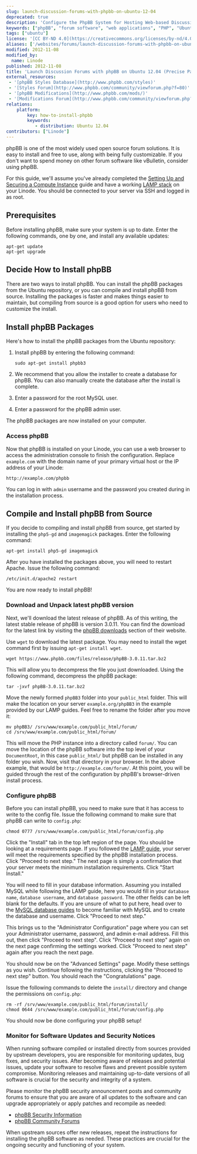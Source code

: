 ```yaml
---
slug: launch-discussion-forums-with-phpbb-on-ubuntu-12-04
deprecated: true
description: 'Configure the PhpBB System for Hosting Web-based Discussion Forums on Ubuntu 12.04 (Precise Pangolin).'
keywords: ["phpBB", "forum software", "web applications", "PHP", "Ubuntu 12.04", "precise pangolin"]
tags: ["ubuntu"]
license: '[CC BY-ND 4.0](https://creativecommons.org/licenses/by-nd/4.0)'
aliases: ['/websites/forums/launch-discussion-forums-with-phpbb-on-ubuntu-12-04/','/websites/forums/discussion-forums-with-phpbb-on-ubuntu-12-04-precise-pangolin/','/web-applications/bulletin-boards/phpbb/ubuntu-12-04-precise-pangolin/']
modified: 2012-11-08
modified_by:
  name: Linode
published: 2012-11-08
title: 'Launch Discussion Forums with phpBB on Ubuntu 12.04 (Precise Pangolin)'
external_resources:
 - '[phpBB Styles Database](http://www.phpbb.com/styles)'
 - '[Styles Forum](http://www.phpbb.com/community/viewforum.php?f=80)'
 - '[phpBB Modifications](http://www.phpbb.com/mods/)'
 - '[Modifications Forum](http://www.phpbb.com/community/viewforum.php?f=81)'
relations:
    platform:
        key: how-to-install-phpbb
        keywords:
           - distribution: Ubuntu 12.04
contributors: ["Linode"]
---
```


phpBB is one of the most widely used open source forum solutions. It is easy to install and free to use, along with being fully customizable. If you don't want to spend money on other forum software like vBulletin, consider using phpBB.

For this guide, we'll assume you've already completed the [Setting Up and Securing a Compute Instance](/docs/products/compute/compute-instances/guides/set-up-and-secure/) guide and have a working [LAMP stack](/docs/lamp-guides/) on your Linode. You should be connected to your server via SSH and logged in as root.

## Prerequisites

Before installing phpBB, make sure your system is up to date. Enter the following commands, one by one, and install any available updates:

    apt-get update
    apt-get upgrade

## Decide How to Install phpBB

There are two ways to install phpBB. You can install the phpBB packages from the Ubuntu repository, or you can compile and install phpBB from source. Installing the packages is faster and makes things easier to maintain, but compiling from source is a good option for users who need to customize the install.

## Install phpBB Packages

Here's how to install the phpBB packages from the Ubuntu repository:

1.  Install phpBB by entering the following command:

        sudo apt-get install phpbb3

2.  We recommend that you allow the installer to create a database for phpBB. You can also manually create the database after the install is complete.
3.  Enter a password for the root MySQL user.
4.  Enter a password for the phpBB admin user.

The phpBB packages are now installed on your computer.

### Access phpBB

Now that phpBB is installed on your Linode, you can use a web browser to access the administration console to finish the configuration. Replace `example.com` with the domain name of your primary virtual host or the IP address of your Linode:

    http://example.com/phpbb

You can log in with `admin` username and the password you created during in the installation process.

## Compile and Install phpBB from Source

If you decide to compiling and install phpBB from source, get started by installing the `php5-gd` and `imagemagick` packages. Enter the following command:

    apt-get install php5-gd imagemagick

After you have installed the packages above, you will need to restart Apache. Issue the following command:

    /etc/init.d/apache2 restart

You are now ready to install phpBB!

### Download and Unpack latest phpBB version

Next, we'll download the latest release of phpBB. As of this writing, the latest stable release of phpBB is version 3.0.11. You can find the download for the latest link by visiting the [phpBB downloads](http://www.phpbb.com/downloads/) section of their website.

Use `wget` to download the latest package. You may need to install the wget command first by issuing `apt-get install wget`.

    wget https://www.phpbb.com/files/release/phpBB-3.0.11.tar.bz2

This will allow you to decompress the file you just downloaded. Using the following command, decompress the phpBB package:

    tar -jxvf phpBB-3.0.11.tar.bz2

Move the newly formed `phpBB3` folder into your `public_html` folder. This will make the location on your server `example.org/phpBB3` in the example provided by our LAMP guides. Feel free to rename the folder after you move it:

    mv phpBB3/ /srv/www/example.com/public_html/forum/
    cd /srv/www/example.com/public_html/forum/

This will move the PHP instance into a directory called `forum/`. You can move the location of the phpBB software into the top level of your `DocumentRoot`, in this case `public_html/` but phpBB can be installed in any folder you wish. Now, visit that directory in your browser. In the above example, that would be `http://example.com/forum/`. At this point, you will be guided through the rest of the configuration by phpBB's browser-driven install process.

### Configure phpBB

Before you can install phpBB, you need to make sure that it has access to write to the config file. Issue the following command to make sure that phpBB can write to `config.php`:

    chmod 0777 /srv/www/example.com/public_html/forum/config.php

Click the "Install" tab in the top left region of the page. You should be looking at a requirements page. If you followed the [LAMP guide](/docs/guides/lamp-server-on-ubuntu-12-04-precise-pangolin/), your server will meet the requirements specified by the phpBB installation process. Click "Proceed to next step." The next page is simply a confirmation that your server meets the minimum installation requirements. Click "Start Install."

You will need to fill in your database information. Assuming you installed MySQL while following the LAMP guide, here you would fill in your `database name`, `database username`, and `database password`. The other fields can be left blank for the defaults. If you are unsure of what to put here, head over to the [MySQL database guides](/docs/databases/mysql/) to become familiar with MySQL and to create the database and username. Click "Proceed to next step."

This brings us to the "Administrator Configuration" page where you can set your Administrator username, password, and admin e-mail address. Fill this out, then click "Proceed to next step". Click "Proceed to next step" again on the next page confirming the settings worked. Click "Proceed to next step" again after you reach the next page.

You should now be on the "Advanced Settings" page. Modify these settings as you wish. Continue following the instructions, clicking the "Proceed to next step" button. You should reach the "Congratulations" page.

Issue the following commands to delete the `install/` directory and change the permissions on `config.php`:

    rm -rf /srv/www/example.com/public_html/forum/install/
    chmod 0644 /srv/www/example.com/public_html/forum/config.php

You should now be done configuring your phpBB setup!

### Monitor for Software Updates and Security Notices

When running software compiled or installed directly from sources provided by upstream developers, you are responsible for monitoring updates, bug fixes, and security issues. After becoming aware of releases and potential issues, update your software to resolve flaws and prevent possible system compromise. Monitoring releases and maintaining up-to-date versions of all software is crucial for the security and integrity of a system.

Please monitor the phpBB security announcement posts and community forums to ensure that you are aware of all updates to the software and can upgrade appropriately or apply patches and recompile as needed:

-   [phpBB Security Information](http://www.phpbb.com/security/)
-   [phpBB Community Forums](http://www.phpbb.com/community/index.php)

When upstream sources offer new releases, repeat the instructions for installing the phpBB software as needed. These practices are crucial for the ongoing security and functioning of your system.
